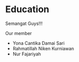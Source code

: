 # Education

Semangat Guys!!!

Our member
- Yona Cantika Damai Sari
- Rahmatillah Niken Kurniawan
- Nur Fajariyah
